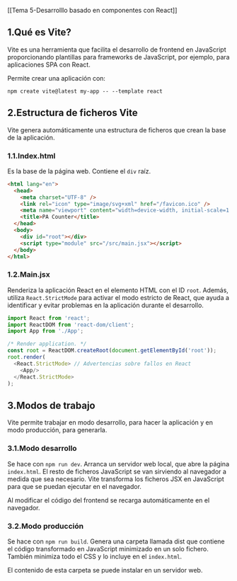 [[Tema 5-Desarrolllo basado en componentes con React]]

## 1.Qué es Vite?
Vite es una herramienta que facilita el desarrollo de frontend en JavaScript proporcionando plantillas para frameworks de JavaScript, por ejemplo, para aplicaciones SPA con React.

Permite crear una aplicación con:

```
npm create vite@latest my-app -- --template react
```

## 2.Estructura de ficheros Vite
Vite genera automáticamente una estructura de ficheros que crean la base de la aplicación.

### 1.1.Index.html
Es la base de la página web. Contiene el `div` raíz.

```html
<html lang="en">
  <head>
    <meta charset="UTF-8" />
    <link rel="icon" type="image/svg+xml" href="/favicon.ico" />
    <meta name="viewport" content="width=device-width, initial-scale=1.0" />
    <title>PA Counter</title>
  </head>
  <body>
    <div id="root"></div>
    <script type="module" src="/src/main.jsx"></script>
  </body>
</html>
```

### 1.2.Main.jsx
Renderiza la aplicación React en el elemento HTML con el ID `root`. Además, utiliza `React.StrictMode` para activar el modo estricto de React, que ayuda a identificar y evitar problemas en la aplicación durante el desarrollo.

```javascript
import React from 'react';
import ReactDOM from 'react-dom/client';
import App from './App';

/* Render application. */
const root = ReactDOM.createRoot(document.getElementById('root'));
root.render(
  <React.StrictMode> // Advertencias sobre fallos en React
    <App/>
  </React.StrictMode>
);
```

## 3.Modos de trabajo
Vite permite trabajar en modo desarrollo, para hacer la aplicación y en modo producción, para generarla.

### 3.1.Modo desarrollo
Se hace con `npm run dev`. Arranca un servidor web local, que abre la página `index.html`. El resto de ficheros JavaScript se van sirviendo al navegador a medida que sea necesario. Vite transforma los ficheros JSX en JavaScript para que se puedan ejecutar en el navegador.

Al modificar el código del frontend se recarga automáticamente en el navegador. 

### 3.2.Modo producción
Se hace con `npm run build`. Genera una carpeta llamada dist que contiene el código transformado en JavaScript minimizado en un solo fichero. También minimiza todo el CSS y lo incluye en el `index.html`. 

El contenido de esta carpeta se puede instalar en un servidor web.




